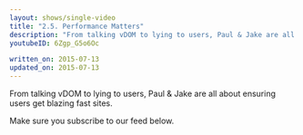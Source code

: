 ```yaml
---
layout: shows/single-video
title: "2.5. Performance Matters"
description: "From talking vDOM to lying to users, Paul & Jake are all about ensuring users get blazing fast sites."
youtubeID: 6Zgp_G5o6Oc

written_on: 2015-07-13
updated_on: 2015-07-13
---
```


From talking vDOM to lying to users, Paul & Jake are all about ensuring users get blazing fast sites.

Make sure you subscribe to our feed below.
